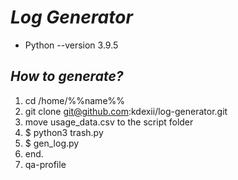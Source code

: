 ***Log Generator***
=====================
* Python --version
3.9.5

***How to generate?***
-----------------------------------
1. cd /home/%%name%%
2. git clone git@github.com:kdexii/log-generator.git
3. move usage_data.csv to the script folder
4. $ python3 trash.py
5. $ gen_log.py
6. end.
7. qa-profile